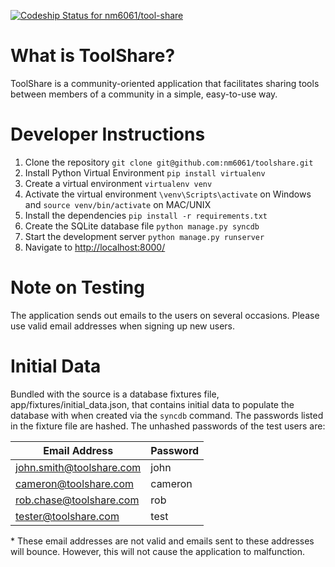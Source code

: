 [ ![Codeship Status for nm6061/tool-share](https://www.codeship.io/projects/bfce8790-1b7c-0132-5846-72a9f7efc67d/status)](https://www.codeship.io/projects/34940)

What is ToolShare?
==================

ToolShare is a community-oriented application that facilitates sharing tools between members of a community in a simple, easy-to-use way.

Developer Instructions
======================

1. Clone the repository `git clone git@github.com:nm6061/toolshare.git`
1. Install Python Virtual Environment `pip install virtualenv`
1. Create a virtual environment `virtualenv venv`
1. Activate the virtual environment `\venv\Scripts\activate` on Windows and `source venv/bin/activate` on MAC/UNIX
1. Install the dependencies `pip install -r requirements.txt`
1. Create the SQLite database file `python manage.py syncdb`
1. Start the development server `python manage.py runserver`
1. Navigate to [http://localhost:8000/](http://localhost:8000/)

Note on Testing
===============

The application sends out emails to the users on several occasions. Please use valid email addresses when signing up new users.

Initial Data
============

Bundled with the source is a database fixtures file, app/fixtures/initial_data.json, that contains initial data to populate the database with when created via the `syncdb` command. The passwords listed in the fixture file are hashed. The unhashed passwords of the test users are:


| Email Address            | Password |
| ------------------------ | -------- |
| john.smith@toolshare.com | john     |
| cameron@toolshare.com    | cameron  |
| rob.chase@toolshare.com  | rob      |
| tester@toolshare.com     | test     |

\* These email addresses are not valid and emails sent to these addresses will bounce. However, this will not cause the application to malfunction.
